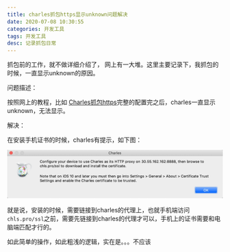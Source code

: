 ```yaml
---
title: charles抓包https显示unknown问题解决
date: 2020-07-08 10:30:55
categories: 开发工具
tags: 开发工具
desc: 记录抓包日常
---
```


抓包前的工作，就不做详细介绍了， 网上有一大堆。这里主要记录下，我抓包的时候，一直显示unknown的原因。

问题描述：

按照网上的教程，比如 [Charles抓包https](https://www.jianshu.com/p/ec0a38d9a8cf)完整的配置完之后，charles一直显示unknown，无法显示。

解决：

在安装手机证书的时候，charles有提示，如下图：

![install certificate](/images/charles-1.png)

就是说，安装的时候，需要链接到charles的代理上，也就手机端访问`chls.pro/ssl`之前，需要先链接到charles的代理才可以，手机上的证书需要和电脑端匹配才行的。

如此简单的操作，如此粗浅的逻辑，实在是。。。不应该

